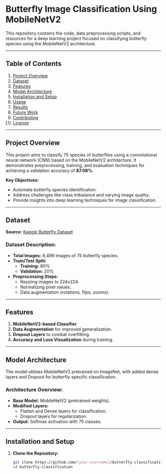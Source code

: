 # **Butterfly Image Classification Using MobileNetV2**  

This repository contains the code, data preprocessing scripts, and resources for a deep learning project focused on classifying butterfly species using the MobileNetV2 architecture.  

---

## **Table of Contents**  
1. [Project Overview](#project-overview)  
2. [Dataset](#dataset)  
3. [Features](#features)  
4. [Model Architecture](#model-architecture)  
5. [Installation and Setup](#installation-and-setup)  
6. [Usage](#usage)  
7. [Results](#results)  
8. [Future Work](#future-work)  
9. [Contributing](#contributing)  
10. [License](#license)  

---

## **Project Overview**  
This project aims to classify 75 species of butterflies using a convolutional neural network (CNN) based on the MobileNetV2 architecture. It demonstrates preprocessing, training, and evaluation techniques for achieving a validation accuracy of **87.08%**.  

**Key Objectives:**  
- Automate butterfly species identification.  
- Address challenges like class imbalance and varying image quality.  
- Provide insights into deep learning techniques for image classification.  

---

## **Dataset**  
**Source:** [Kaggle Butterfly Dataset](https://www.kaggle.com/datasets/phucthaiv02/butterfly-image-classification)  

### Dataset Description:  
- **Total Images:** 6,499 images of 75 butterfly species.  
- **Train/Test Split:**  
  - **Training:** 80%  
  - **Validation:** 20%  
- **Preprocessing Steps:**  
  - Resizing images to 224x224.  
  - Normalizing pixel values.  
  - Data augmentation (rotations, flips, zooms).  

---

## **Features**  
1. **MobileNetV2-based Classifier**  
2. **Data Augmentation** for improved generalization.  
3. **Dropout Layers** to combat overfitting.  
4. **Accuracy and Loss Visualization** during training.  

---

## **Model Architecture**  
The model utilizes MobileNetV2 pretrained on ImageNet, with added dense layers and Dropout for butterfly-specific classification.  

### Architecture Overview:  
- **Base Model:** MobileNetV2 (pretrained weights).  
- **Modified Layers:**  
  - Flatten and Dense layers for classification.  
  - Dropout layers for regularization.  
- **Output:** Softmax activation with 75 classes.  

---

## **Installation and Setup**  

1. **Clone the Repository:**  
   ```bash  
   git clone https://github.com/[your-username]/butterfly-classification.git  
   cd butterfly-classification  
